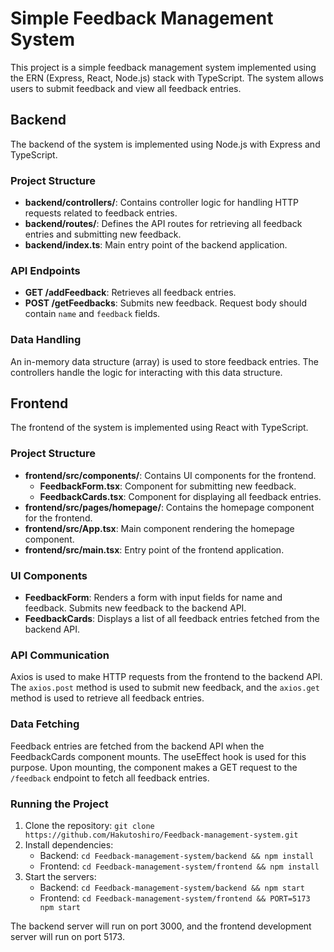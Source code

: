 # Simple Feedback Management System

This project is a simple feedback management system implemented using the ERN (Express, React, Node.js) stack with TypeScript. The system allows users to submit feedback and view all feedback entries.

## Backend

The backend of the system is implemented using Node.js with Express and TypeScript.

### Project Structure

- **backend/controllers/**: Contains controller logic for handling HTTP requests related to feedback entries.
- **backend/routes/**: Defines the API routes for retrieving all feedback entries and submitting new feedback.
- **backend/index.ts**: Main entry point of the backend application.

### API Endpoints

- **GET /addFeedback**: Retrieves all feedback entries.
- **POST /getFeedbacks**: Submits new feedback. Request body should contain `name` and `feedback` fields.

### Data Handling

An in-memory data structure (array) is used to store feedback entries. The controllers handle the logic for interacting with this data structure.

## Frontend

The frontend of the system is implemented using React with TypeScript.

### Project Structure

- **frontend/src/components/**: Contains UI components for the frontend.
  - **FeedbackForm.tsx**: Component for submitting new feedback.
  - **FeedbackCards.tsx**: Component for displaying all feedback entries.
- **frontend/src/pages/homepage/**: Contains the homepage component for the frontend.
- **frontend/src/App.tsx**: Main component rendering the homepage component.
- **frontend/src/main.tsx**: Entry point of the frontend application.

### UI Components

- **FeedbackForm**: Renders a form with input fields for name and feedback. Submits new feedback to the backend API.
- **FeedbackCards**: Displays a list of all feedback entries fetched from the backend API.

### API Communication

Axios is used to make HTTP requests from the frontend to the backend API. The `axios.post` method is used to submit new feedback, and the `axios.get` method is used to retrieve all feedback entries.

### Data Fetching

Feedback entries are fetched from the backend API when the FeedbackCards component mounts. The useEffect hook is used for this purpose. Upon mounting, the component makes a GET request to the `/feedback` endpoint to fetch all feedback entries.

### Running the Project

1. Clone the repository: `git clone https://github.com/Hakutoshiro/Feedback-management-system.git`
2. Install dependencies:
   - Backend: `cd Feedback-management-system/backend && npm install`
   - Frontend: `cd Feedback-management-system/frontend && npm install`
3. Start the servers:
   - Backend: `cd Feedback-management-system/backend && npm start`
   - Frontend: `cd Feedback-management-system/frontend && PORT=5173 npm start`

The backend server will run on port 3000, and the frontend development server will run on port 5173.

